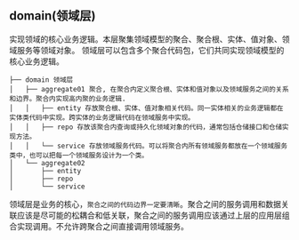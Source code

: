 ## domain(领域层)

实现领域的核心业务逻辑。本层聚集领域模型的聚合、聚合根、实体、值对象、领域服务等领域对象。
领域层可以包含多个聚合代码包，它们共同实现领域模型的核心业务逻辑。

```
├── domain 领域层
│   ├── aggregate01 聚合, 在聚合内定义聚合根、实体和值对象以及领域服务之间的关系和边界。聚合内实现高内聚的业务逻辑.
│   │   ├── entity 存放聚合根、实体、值对象相关代码。同一实体相关的业务逻辑都在实体类代码中实现。跨实体的业务逻辑代码在领域服务中实现。
│   │   ├── repo 存放该聚合内查询或持久化领域对象的代码，通常包括仓储接口和仓储实现方法。
│   │   └── service 存放领域服务代码。可以将聚合内所有领域服务都放在一个领域服务类中，也可以把每一个领域服务设计为一个类。
│   └── aggregate02
│       ├── entity
│       ├── repo
│       └── service
```

领域层是业务的核心，`聚合之间的代码边界一定要清晰`。聚合之间的服务调用和数据关联应该是尽可能的松耦合和低关联，聚合之间的服务调用应该通过上层的应用层组合实现调用。不允许跨聚合之间直接调用领域服务。
 